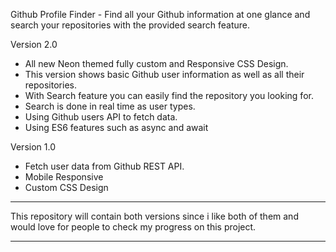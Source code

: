 Github Profile Finder - 
Find all your Github information at one glance and search your repositories with the provided search feature.

Version 2.0 
- All new Neon themed fully custom and Responsive CSS Design.
- This version shows basic Github user information as well as all their repositories.
- With Search feature you can easily find the repository you looking for.
- Search is done in real time as user types.
- Using Github users API to fetch data.
- Using ES6 features such as async and await

Version 1.0
- Fetch user data from Github REST API.
- Mobile Responsive
- Custom CSS Design


*********************************************************************************************************
This repository will contain both versions since i like both of them and would love for people to check my progress on this project.
*********************************************************************************************************